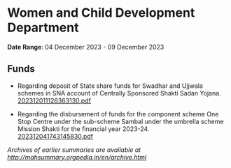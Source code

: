 # Women and Child Development Department

**Date Range**: 04 December 2023 - 09 December 2023


## Funds
- Regarding deposit of State share funds for Swadhar and Ujjwala schemes in SNA account of Centrally Sponsored Shakti Sadan Yojana.\
  [202312011126363130.pdf](https://gr.maharashtra.gov.in/Site/Upload/Government%20Resolutions/English/202312011126363130.pdf)

- Regarding the disbursement of funds for the component scheme One Stop Centre under the sub-scheme Sambal under the umbrella scheme Mission Shakti for the financial year 2023-24.\
  [202312041743145830.pdf](https://gr.maharashtra.gov.in/Site/Upload/Government%20Resolutions/English/202312041743145830.pdf)


*Archives of earlier summaries are available at http://mahsummary.orgpedia.in/en/archive.html*